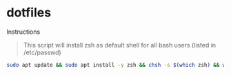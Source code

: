 # dotfiles

Instructions

> This script will install zsh as default shell for all bash users (listed in /etc/passwd)

```sh
sudo apt update && sudo apt install -y zsh && chsh -s $(which zsh) && wget https://raw.githubusercontent.com/stanfrbd/dotfiles/main/setup_my_zsh.sh && chmod +x setup_my_zsh.sh && ./setup_my_zsh.sh
```
